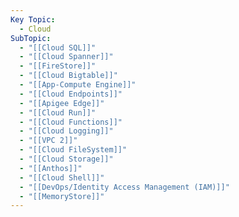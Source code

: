 ```yaml
---
Key Topic:
  - Cloud
SubTopic:
  - "[[Cloud SQL]]"
  - "[[Cloud Spanner]]"
  - "[[FireStore]]"
  - "[[Cloud Bigtable]]"
  - "[[App-Compute Engine]]"
  - "[[Cloud Endpoints]]"
  - "[[Apigee Edge]]"
  - "[[Cloud Run]]"
  - "[[Cloud Functions]]"
  - "[[Cloud Logging]]"
  - "[[VPC 2]]"
  - "[[Cloud FileSystem]]"
  - "[[Cloud Storage]]"
  - "[[Anthos]]"
  - "[[Cloud Shell]]"
  - "[[DevOps/Identity Access Management (IAM)]]"
  - "[[MemoryStore]]"
---
```

